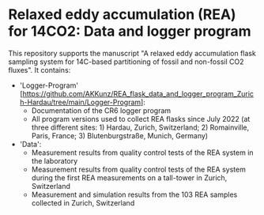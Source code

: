 # Relaxed eddy accumulation (REA) for 14CO2: Data and logger program

This repository supports the manuscript "A relaxed eddy accumulation flask sampling system for 14C-based partitioning of fossil and non-fossil CO2 fluxes". It contains:

- 'Logger-Program' [https://github.com/AKKunz/REA_flask_data_and_logger_program_Zurich-Hardau/tree/main/Logger-Program]:
  - Documentation of the CR6 logger program
  - All program versions used to collect REA flasks since July 2022 (at three different sites: 1) Hardau, Zurich, Switzerland; 2) Romainville, Paris, France; 3) Blutenburgstraße, Munich, Germany)
- 'Data':
  -  Measurement results from quality control tests of the REA system in the laboratory
  -  Measurement results from quality control tests of the REA system during the first REA measurements on a tall-tower in Zurich, Switzerland
  -  Measurement and simulation results from the 103 REA samples collected in Zurich, Switzerland
